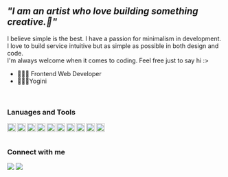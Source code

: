 ## _"I am an artist who love building something creative.🎨"_
I believe simple is the best. I have a passion for minimalism in development.<br>
I love to build service intuitive but as simple as possible in both design and code.<br>
I'm always welcome when it comes to coding. Feel free just to say hi :>

- 👩🏻‍💻 Frontend Web Developer
- 🧘🏻‍♀️Yogini

<br />

### Lanuages and Tools
<img align="left" height="20" width="20" src="https://cdn.jsdelivr.net/npm/simple-icons@v3/icons/html5.svg" />
<img align="left" height="20" width="20" src="https://cdn.jsdelivr.net/npm/simple-icons@v3/icons/css3.svg" />
<img align="left" height="20" width="20" src="https://cdn.jsdelivr.net/npm/simple-icons@v3/icons/sass.svg" />
<img align="left" height="20" width="20" src="https://cdn.jsdelivr.net/npm/simple-icons@v3/icons/javascript.svg" />
<img align="left" height="20" width="20" src="https://cdn.jsdelivr.net/npm/simple-icons@v3/icons/react.svg" />
<img align="left" height="20" width="20" src="https://cdn.jsdelivr.net/npm/simple-icons@v3/icons/redux.svg" />
<img align="left" height="20" width="20" src="https://cdn.jsdelivr.net/npm/simple-icons@v3/icons/gatsby.svg" />
<img align="left" height="20" width="20" src="https://cdn.jsdelivr.net/npm/simple-icons@v3/icons/typescript.svg" />
<img align="left" height="20" width="20" src="https://cdn.jsdelivr.net/npm/simple-icons@v3/icons/git.svg" />
<img align="left" height="20" width="20" src="https://cdn.jsdelivr.net/npm/simple-icons@v3/icons/github.svg" />

<br />
<br />

### Connect with me
[<img src="https://img.shields.io/badge/instagram-%2312100E.svg?&style=for-the-badge&logo=instagram&logoColor=white" />][instagram]
[<img src="https://img.shields.io/badge/linkedin-%2312100E.svg?&style=for-the-badge&logo=linkedin&logoColor=white" />][linkedin]

[instagram]:https://www.instagram.com/suyeon___kang/
[linkedin]: https://www.linkedin.com/in/suyeon-kang-0387331aa/
